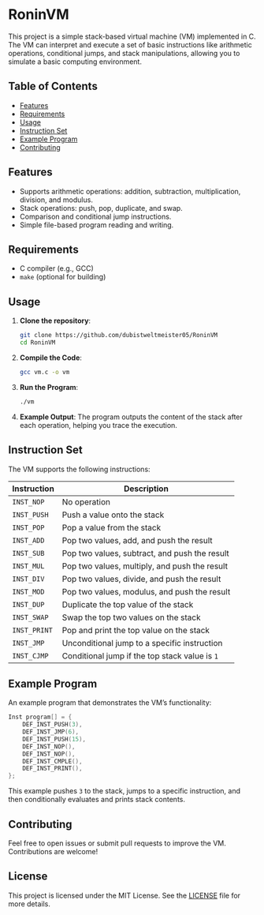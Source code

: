 
# RoninVM

This project is a simple stack-based virtual machine (VM) implemented in C. The VM can interpret and execute a set of basic instructions like arithmetic operations, conditional jumps, and stack manipulations, allowing you to simulate a basic computing environment.

## Table of Contents
- [Features](#features)
- [Requirements](#requirements)
- [Usage](#usage)
- [Instruction Set](#instruction-set)
- [Example Program](#example-program)
- [Contributing](#contributing)

## Features
- Supports arithmetic operations: addition, subtraction, multiplication, division, and modulus.
- Stack operations: push, pop, duplicate, and swap.
- Comparison and conditional jump instructions.
- Simple file-based program reading and writing.

## Requirements
- C compiler (e.g., GCC)
- `make` (optional for building)

## Usage

1. **Clone the repository**:
   ```bash
   git clone https://github.com/dubistweltmeister05/RoninVM
   cd RoninVM
   
   ```

2. **Compile the Code**:
   ```bash
   gcc vm.c -o vm
   ```

3. **Run the Program**:
   ```bash
   ./vm
   ```

4. **Example Output**:
   The program outputs the content of the stack after each operation, helping you trace the execution.

## Instruction Set
The VM supports the following instructions:

| Instruction  | Description                                      |
|--------------|--------------------------------------------------|
| `INST_NOP`   | No operation                                     |
| `INST_PUSH`  | Push a value onto the stack                      |
| `INST_POP`   | Pop a value from the stack                       |
| `INST_ADD`   | Pop two values, add, and push the result         |
| `INST_SUB`   | Pop two values, subtract, and push the result    |
| `INST_MUL`   | Pop two values, multiply, and push the result    |
| `INST_DIV`   | Pop two values, divide, and push the result      |
| `INST_MOD`   | Pop two values, modulus, and push the result     |
| `INST_DUP`   | Duplicate the top value of the stack             |
| `INST_SWAP`  | Swap the top two values on the stack             |
| `INST_PRINT` | Pop and print the top value on the stack         |
| `INST_JMP`   | Unconditional jump to a specific instruction     |
| `INST_CJMP`  | Conditional jump if the top stack value is `1`   |

## Example Program
An example program that demonstrates the VM’s functionality:

```c
Inst program[] = {
    DEF_INST_PUSH(3),
    DEF_INST_JMP(6),
    DEF_INST_PUSH(15),
    DEF_INST_NOP(),
    DEF_INST_NOP(),
    DEF_INST_CMPLE(),
    DEF_INST_PRINT(),
};
```

This example pushes `3` to the stack, jumps to a specific instruction, and then conditionally evaluates and prints stack contents.

## Contributing
Feel free to open issues or submit pull requests to improve the VM. Contributions are welcome!

## License
This project is licensed under the MIT License. See the [LICENSE](LICENSE) file for more details.
